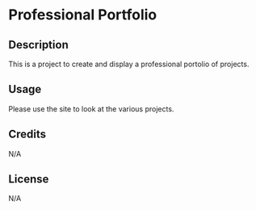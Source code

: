 # Professional Portfolio

## Description

This is a project to create and display a professional portolio of projects.

## Usage

Please use the site to look at the various projects.

## Credits

N/A

## License

N/A
